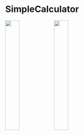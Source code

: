 # SimpleCalculator

<img src="https://user-images.githubusercontent.com/66569043/243157771-06b67100-3e4c-4851-b3d6-7c77ba573dea.gif" width="30%" height="30%">

<img src="https://user-images.githubusercontent.com/66569043/243158713-15d0bba8-9957-4a41-84a5-835d78531dfd.jpg" width="30%" height="30%" />

